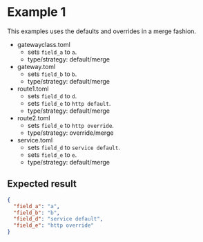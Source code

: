 # Example 1
This examples uses the defaults and overrides in a merge fashion.

- gatewayclass.toml 
    - sets `field_a` to `a`. 
    - type/strategy: default/merge
- gateway.toml 
    - sets `field_b` to `b`. 
    - type/strategy: default/merge
- route1.toml 
    - sets `field_d` to `d`. 
    - sets `field_e` to `http default`.
    - type/strategy: default/merge
- route2.toml
    - sets `field_e` to `http override`.
    - type/strategy: override/merge
- service.toml
    - sets `field_d` to `service default`.
    - sets `field_e` to `e`.
    - type/strategy: default/merge


## Expected result
```json
{
  "field_a": "a",
  "field_b": "b",
  "field_d": "service default",
  "field_e": "http override"
}
```